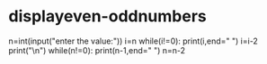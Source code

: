 # displayeven-oddnumbers
n=int(input("enter the value:"))
i=n
while(i!=0):
   print(i,end=" ")
   i=i-2
print("\n")
while(n!=0):
   print(n-1,end=" ")
   n=n-2  
